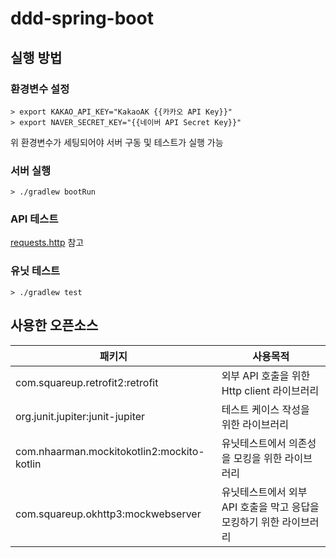 # ddd-spring-boot



## 실행 방법

### 환경변수 설정

```shell script
> export KAKAO_API_KEY="KakaoAK {{카카오 API Key}}"
> export NAVER_SECRET_KEY="{{네이버 API Secret Key}}"
```

위 환경변수가 세팅되어야 서버 구동 및 테스트가 실행 가능

### 서버 실행

```shell script
> ./gradlew bootRun
```

### API 테스트

[requests.http](https://github.com/urunimi/ddd-spring-boot/blob/main/requests.http) 참고

### 유닛 테스트

```shell script
> ./gradlew test
```

## 사용한 오픈소스

| 패키지 | 사용목적 |
|------|--------|
| com.squareup.retrofit2:retrofit | 외부 API 호출을 위한 Http client 라이브러리 |
| org.junit.jupiter:junit-jupiter | 테스트 케이스 작성을 위한 라이브러리 |
| com.nhaarman.mockitokotlin2:mockito-kotlin | 유닛테스트에서 의존성을 모킹을 위한 라이브러리 |
| com.squareup.okhttp3:mockwebserver | 유닛테스트에서 외부 API 호출을 막고 응답을 모킹하기 위한 라이브러리 |